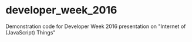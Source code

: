 # developer_week_2016
Demonstration code for Developer Week 2016 presentation on "Internet of (JavaScript) Things"
